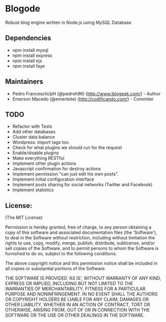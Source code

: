 Blogode
=======
Robust blog engine written in Node.js using MySQL Database

Dependencies
------------
* npm install mysql
* npm install express
* npm install ejs
* npm install faye

Maintainers
-----------
* Pedro Franceschi/pH (@pedroh96) (<http://www.iblogeek.com/>) - Author
* Emerson Macedo (@emerleite) (<http://codificando.com/>) - Commiter

TODO
----
* Refactor with Tests
* Add other databases
* Cluster data balance
* Wordpress: import tags too.
* Check for what plugins we should run for the request
* Enable/disable plugins
* Make everything RESTful
* Implement other plugin actions
* Javascript confirmation for destroy actions
* Implement permission "can just edit his own posts".
* Implement initial configuration interface
* Implement posts sharing for social networks (Twitter and Facebook)
* Implement statistics

License:
--------

(The MIT License)

Permission is hereby granted, free of charge, to any person obtaining
a copy of this software and associated documentation files (the
'Software'), to deal in the Software without restriction, including
without limitation the rights to use, copy, modify, merge, publish,
distribute, sublicense, and/or sell copies of the Software, and to
permit persons to whom the Software is furnished to do so, subject to
the following conditions:

The above copyright notice and this permission notice shall be
included in all copies or substantial portions of the Software.

THE SOFTWARE IS PROVIDED 'AS IS', WITHOUT WARRANTY OF ANY KIND,
EXPRESS OR IMPLIED, INCLUDING BUT NOT LIMITED TO THE WARRANTIES OF
MERCHANTABILITY, FITNESS FOR A PARTICULAR PURPOSE AND NONINFRINGEMENT.
IN NO EVENT SHALL THE AUTHORS OR COPYRIGHT HOLDERS BE LIABLE FOR ANY
CLAIM, DAMAGES OR OTHER LIABILITY, WHETHER IN AN ACTION OF CONTRACT,
TORT OR OTHERWISE, ARISING FROM, OUT OF OR IN CONNECTION WITH THE
SOFTWARE OR THE USE OR OTHER DEALINGS IN THE SOFTWARE.